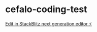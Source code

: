 # cefalo-coding-test

[Edit in StackBlitz next generation editor ⚡️](https://stackblitz.com/~/github.com/AunikIslam/cefalo-coding-test)